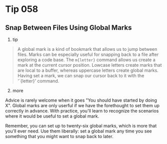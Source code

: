 # Tip 058

## Snap Between Files Using Global Marks

1. tip

> A global mark is a kind of bookmark that allows us to jump between files. Marks can be especially useful for snapping back to a file after exploring a code base.
> The `m{letter}` command allows us create a mark at the current cursor position. Lowcase letters create marks that are local to a buffer, whereas uppercase letters create global marks. Having set a mark, we can snap our cursor back to it with the '\`{letter}' command.

2. more

Advice is rarely welcome when it goes "You should have started by doing X". Global marks are only userful if we have the forethought to set them up correctly in advance. With practice, you'll learn to recognize the scenarios where it would be useful to set a global mark.

Remember, you can set up to twenty-six global marks, which is more that you'll ever need. Use them liberally: set a global mark any time you see something that you might want to snap back to later.
